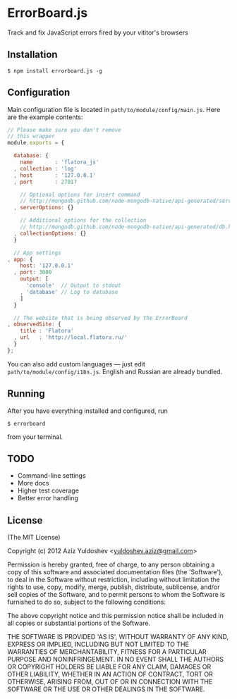 # ErrorBoard.js

Track and fix JavaScript errors fired by your vititor's browsers

## Installation

	$ npm install errorboard.js -g

## Configuration

Main configuration file is located in `path/to/module/config/main.js`. Here are the example contents:

```js
// Please make sure you don't remove
// this wrapper
module.exports = {

  database: {
    name       : 'flatora_js'
  , collection : 'log'
  , host       : '127.0.0.1'
  , port       : 27017

    // Optional options for insert command
    // http://mongodb.github.com/node-mongodb-native/api-generated/server.html#Server
  , serverOptions: {}

    // Additional options for the collection
    // http://mongodb.github.com/node-mongodb-native/api-generated/db.html#Db
  , collectionOptions: {}
  }

  // App settings
, app: {
    host: '127.0.0.1'
  , port: 3000
    output: [
      'console'  // Output to stdout
    , 'database' // Log to database
    ]
  }

  // The website that is being observed by the ErrorBoard
, observedSite: {
    title : 'Flatora'
  , url   : 'http://local.flatora.ru/'
  }
};
```

You can also add custom languages — just edit `path/to/module/config/i18n.js`. English and Russian are already bundled.

## Running

After you have everything installed and configured, run

	$ errorboard

from your terminal.

## TODO

* Command-line settings
* More docs
* Higher test coverage
* Better error handling

## License

(The MIT License)

Copyright (c) 2012 Aziz Yuldoshev &lt;yuldoshev.aziz@gmail.com&gt;

Permission is hereby granted, free of charge, to any person obtaining
a copy of this software and associated documentation files (the
'Software'), to deal in the Software without restriction, including
without limitation the rights to use, copy, modify, merge, publish,
distribute, sublicense, and/or sell copies of the Software, and to
permit persons to whom the Software is furnished to do so, subject to
the following conditions:

The above copyright notice and this permission notice shall be
included in all copies or substantial portions of the Software.

THE SOFTWARE IS PROVIDED 'AS IS', WITHOUT WARRANTY OF ANY KIND,
EXPRESS OR IMPLIED, INCLUDING BUT NOT LIMITED TO THE WARRANTIES OF
MERCHANTABILITY, FITNESS FOR A PARTICULAR PURPOSE AND NONINFRINGEMENT.
IN NO EVENT SHALL THE AUTHORS OR COPYRIGHT HOLDERS BE LIABLE FOR ANY
CLAIM, DAMAGES OR OTHER LIABILITY, WHETHER IN AN ACTION OF CONTRACT,
TORT OR OTHERWISE, ARISING FROM, OUT OF OR IN CONNECTION WITH THE
SOFTWARE OR THE USE OR OTHER DEALINGS IN THE SOFTWARE.

